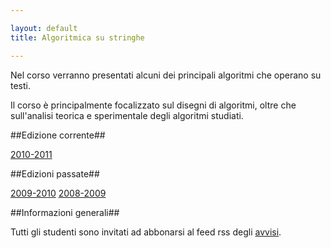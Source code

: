 ```yaml
---

layout: default
title: Algoritmica su stringhe

---
```


Nel corso verranno presentati alcuni dei principali algoritmi che operano su testi.

Il corso è principalmente focalizzato sul disegni di algoritmi, oltre che sull'analisi teorica e sperimentale degli algoritmi studiati.

##Edizione corrente##

[2010-2011](2010-11.html)

##Edizioni passate##

[2009-2010](2009-10.html)
[2008-2009](2008-09.html)

##Informazioni generali##

Tutti gli studenti sono invitati ad abbonarsi al feed rss degli
[avvisi](http://identi.ca/gianlucadellavedova/rss).

